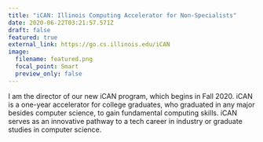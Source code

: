 ```yaml
---
title: "iCAN: Illinois Computing Accelerator for Non-Specialists"
date: 2020-06-22T03:21:57.571Z
draft: false
featured: true
external_link: https://go.cs.illinois.edu/iCAN
image:
  filename: featured.png
  focal_point: Smart
  preview_only: false
---
```

I am the director of our new iCAN program, which begins in Fall 2020. iCAN is a one-year accelerator for college graduates, who graduated in any major besides computer science, to gain fundamental computing skills. iCAN serves as an innovative pathway to a tech career in industry or graduate studies in computer science.